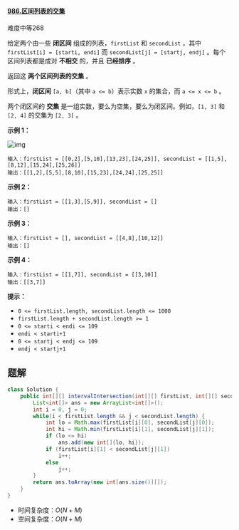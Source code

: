#### [986.区间列表的交集](https://leetcode-cn.com/problems/interval-list-intersections/)

难度中等268

给定两个由一些 **闭区间** 组成的列表，`firstList` 和 `secondList` ，其中 `firstList[i] = [starti, endi]` 而 `secondList[j] = [startj, endj]` 。每个区间列表都是成对 **不相交** 的，并且 **已经排序** 。

返回这 **两个区间列表的交集** 。

形式上，**闭区间** `[a, b]`（其中 `a <= b`）表示实数 `x` 的集合，而 `a <= x <= b` 。

两个闭区间的 **交集** 是一组实数，要么为空集，要么为闭区间。例如，`[1, 3]` 和 `[2, 4]` 的交集为 `[2, 3]` 。

 

**示例 1：**

![img](https://assets.leetcode.com/uploads/2019/01/30/interval1.png)

```
输入：firstList = [[0,2],[5,10],[13,23],[24,25]], secondList = [[1,5],[8,12],[15,24],[25,26]]
输出：[[1,2],[5,5],[8,10],[15,23],[24,24],[25,25]]
```

**示例 2：**

```
输入：firstList = [[1,3],[5,9]], secondList = []
输出：[]
```

**示例 3：**

```
输入：firstList = [], secondList = [[4,8],[10,12]]
输出：[]
```

**示例 4：**

```
输入：firstList = [[1,7]], secondList = [[3,10]]
输出：[[3,7]]
```

 

**提示：**

- `0 <= firstList.length, secondList.length <= 1000`
- `firstList.length + secondList.length >= 1`
- `0 <= starti < endi <= 109`
- `endi < starti+1`
- `0 <= startj < endj <= 109`
- `endj < startj+1`

## 题解



```java
class Solution {
    public int[][] intervalIntersection(int[][] firstList, int[][] secondList) {
        List<int[]> ans = new ArrayList<int[]>();
        int i = 0, j = 0;
        while(i < firstList.length && j < secondList.length) {
            int lo = Math.max(firstList[i][0], secondList[j][0]);
            int hi = Math.min(firstList[i][1], secondList[j][1]);
            if (lo <= hi)
                ans.add(new int[]{lo, hi});
            if (firstList[i][1] < secondList[j][1])
                i++;
            else
                j++;
        }
        return ans.toArray(new int[ans.size()][]);
    }
}
```

* 时间复杂度：$O(N+M)$
* 空间复杂度：$O(N+M)$